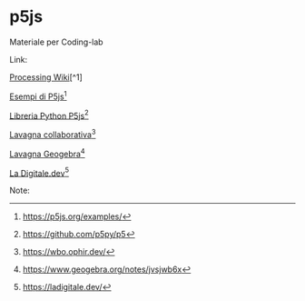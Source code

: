 # p5js

Materiale per Coding-lab

Link:

[Processing Wiki](https://en.wikipedia.org/wiki/Processing_(programming_language)#p5.js)[^1]

[Esempi di P5js](https://p5js.org/examples/)[^2]

[Libreria Python P5js](https://github.com/p5py/p5)[^3]

[Lavagna collaborativa](https://wbo.ophir.dev/)[^4]

[Lavagna Geogebra](https://www.geogebra.org/notes/jvsjwb6x)[^5]

[La Digitale.dev](https://ladigitale.dev/)[^6]


Note:
[^1]: https://en.wikipedia.org/wiki/Processing_(programming_language)#p5.js
[^2]: https://p5js.org/examples/
[^3]: https://github.com/p5py/p5
[^4]: https://wbo.ophir.dev/
[^5]: https://www.geogebra.org/notes/jvsjwb6x
[^6]: https://ladigitale.dev/
